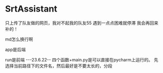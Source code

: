 # SrtAssistant
只上传了队友做的网页，我对不起我的队友55
遇到一点点困难就停滞 我会再回来补的！

md怎么换行啊

app是后端

run是前端
---23.6.22--
四个函数+main.py是可以直接在pycharm上运行的。
先选择当前路径下的文件名，然后最好是不要太长的，分段
